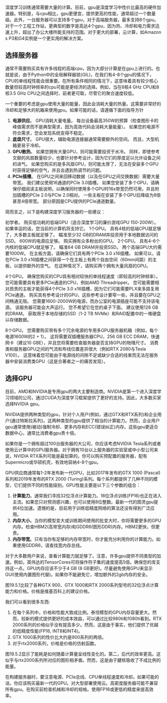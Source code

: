 

<!--
 * @version:
 * @Author:  StevenJokes https://github.com/StevenJokes
 * @Date: 2020-07-07 12:57:34
 * @LastEditors:  StevenJokes https://github.com/StevenJokes
 * @LastEditTime: 2020-07-07 13:08:46
 * @Description:
 * @TODO::
 * @Reference:
-->

深度学习训练通常需要大量的计算。目前，gpu是深度学习中性价比最高的硬件加速器。特别是，与cpu相比，gpu更便宜，提供更高的性能，通常超过一个数量级。此外，一台服务器可以支持多个gpu，对于高端服务器，最多支持8个gpu。对于一个工程工作站，更典型的数字是高达4个gpu，因为热、冷却和电力需求迅速上升，超出了办公大楼所能支持的范围。对于更大的部署，云计算，如Amazon s P3和G4实例是一个更实用的解决方案。

## 选择服务器
通常不需要购买具有许多线程的高端cpu，因为大部分计算是在gpu上进行的。也就是说，由于Python中的全局解释器锁(GIL)，在我们有4-8个gpu的情况下，CPU的单线程性能会很重要。在所有条件相同的情况下，这意味着具有较少核心数量但较高时钟频率的cpu可能是更经济的选择。例如，当在6核4 GHz CPU和8核3.5 GHz CPU之间选择时，前者更可取，尽管它的聚合速度较低。

一个重要的考虑是gpu使用大量的能量，因此会消耗大量的热量。这需要非常好的冷却和足够大的机箱来使用gpu。如果可能的话，请遵循下面的指导方针

1. **电源供应**。  GPU消耗大量电量。 每台设备最高350W的预算（检查图形卡的峰值需求而不是典型需求，因为高效代码会消耗大量能量）。 如果您的电源不符合需求，您会发现系统变得不稳定。
2. **底盘尺寸**。  GPU很大，辅助电源连接器通常需要额外的空间。 而且，大型机箱更易于冷却。
3. **GPU散热**。 如果您拥有大量GPU，则可能需要投资于水冷。 同样，即使参考文献的风扇数量较少，也要针对参考设计，因为它们的厚度足以允许设备之间的进气。 如果您购买的是多风扇GPU，则可能太厚了，无法在安装多个GPU时获得足够的空气，并且会遇到热调节的问题。
4. **PCIe插槽**。 在GPU之间来回移动数据（以及在GPU之间交换数据）需要大量带宽。 我们建议使用16通道的PCIe 3.0插槽。 如果您安装了多个GPU，请确保仔细阅读主板说明，以确保同时使用多个GPU时16x带宽仍然可用，并且附加插槽的PCIe 2.0与PCIe 2.0相对。 一些主板在安装了多个GPU后降级为8倍甚至4倍带宽。 部分原因是CPU提供的PCIe通道数量。

简而言之，以下是构建深度学习服务器的一些建议：

初学者。 购买低功耗的低端GPU（适合深度学习的廉价游戏GPU 150-200W）。 如果幸运的话，您当前的计算机将支持它。
1个GPU。 具有4核的低端CPU就足够了，大多数主板就足够了。 瞄准至少32 GB的DRAM并投资用于本地数据访问的SSD。  600W的电源应足够。 购买拥有众多粉丝的GPU。
2个GPU。 具有4-6个内核的低端CPU就足够了。 瞄准64 GB DRAM并投资SSD。 两个高端GPU大约需要1000W。 在主板方面，请确保它们具有两个PCIe 3.0 x16插槽。 如果可以，请在PCIe 3.0 x16插槽之间获得一个在主板上有两个自由空间（60mm间距）的主板，以提供额外的空气。 在这种情况下，请购买两个拥有大量风扇的GPU。

4个GPU。 确保您购买的CPU具有相对较快的单线程速度（即较高的时钟频率）。 您可能需要具有更多PCIe通道的CPU，例如AMD Threadripper。 您可能需要相对昂贵的主板才能获得4个PCIe 3.0 x16插槽，因为它们可能需要PLX来多路复用PCIe通道。 购买具有参考设计的GPU，这些参考设计要窄一些，并且要在GPU之间畅通无阻。 您需要1600-2000W的电源，而办公室的电源插座可能不支持该电源。 该服务器可能会大声运行。 您不希望它在您的桌子下面。 建议使用128 GB的DRAM。 获取用于本地存储的SSD（1-2 TB NVMe）和RAID配置中的一堆硬盘以存储数据。

8个GPU。 您需要购买带有多个冗余电源的专用多GPU服务器机箱（例如，每个电源1600W的2 + 1）。 这将需要双插槽服务器CPU，256 GB ECC DRAM，快速网卡（建议10 GBE），并且您将需要检查服务器是否支持GPU的物理尺寸。 消费类和服务器GPU之间的气流和布线位置差异很大（例如RTX 2080与Tesla V100）。 这意味着您可能由于电源线的间隙不足或缺少合适的线束而无法在服务器中安装消费类GPU（这是合著者之一的痛苦发现）。

## 选择GPU

目前，AMD和NVIDIA是专用gpu的两大主要制造商。NVIDIA是第一个进入深度学习领域的公司，通过CUDA为深度学习框架提供了更好的支持。因此，大多数买家选择NVIDIA gpu。

NVIDIA提供两种类型的gpu，针对个人用户(例如，通过GTX和RTX系列)和企业用户(通过特斯拉系列)。这两种类型的gpu提供了相当的计算能力。然而，企业用户gpu通常使用(被动)强制冷却、更多内存和ECC(错误纠正)内存。这些gpu更适合数据中心，通常比消费者gpu贵十倍。

如果你是一个拥有超过100台服务器的大公司，你应该考虑NVIDIA Tesla系列或者使用云计算中的GPU服务器。对于拥有10台以上服务器的实验室或中小型公司来说，NVIDIA RTX系列可能是最划算的。你可以购买预配置的服务器，配有Supermicro或华硕机壳，有效地容纳4-8个gpu。

GPU供应商通常每1-2年发布新一代GPU，比如2017年发布的GTX 1000 (Pascal)系列和2019年发布的RTX 2000 (Turing)系列。每个系列都提供了几种不同的模型，它们提供不同的性能级别。GPU性能主要是以下三个参数的组合：

1. **计算能力**。通常我们寻找32位浮点计算能力。16位浮点训练(FP16)也正在进入主流。如果您只对预测感兴趣，也可以使用8位整数。最新一代的图灵gpu提供4位加速。遗憾的是，目前用于训练低精度网络的算法还没有得到广泛应用。
2. **内存大小**。当你的模型变大或训练期间使用的批变大时，你将需要更多的GPU内存。检查HBM2(高带宽内存)和GDDR6(图形DDR)内存。HBM2更快，但更贵。
3. **内存带宽**。只有当你有足够的内存带宽时，你才能充分利用你的计算能力。如果使用GDDR6，请查找宽内存总线。

对于大多数用户来说，查看计算能力就足够了。注意，许多gpu提供不同类型的加速。例如，英伟达的TensorCores可将操作符子集的速度提高5倍。确保您的库支持这一点。GPU内存应该不少于4 GB (8 GB更好)。尽量避免使用GPU来显示GUI(使用内置图形代替)。如果你不能避免它，增加额外的2gb内存的安全。

图19.5.1比较了各种GTX 900、GTX 1000和RTX 2000系列型号的32位浮点计算能力和价格。价格是维基百科上的建议价格。

我们可以看到很多东西:

1. 在每个系列中，价格和性能大致成比例。泰坦模型的GPU内存容量更大。然而，较新的模式提供更好的成本效益，可以通过比较980ti和1080ti看到。RTX 2000系列的价格似乎没有提高多少。然而，这是由于事实，他们提供了优越的低精度性能(FP16, INT8和INT4)。
2. GTX 1000系列的性价比大约是900系列的两倍。
3. 对于rtx2000系列，价格是价格的仿射函数。

图19.5.2显示了能耗是如何随着计算量呈线性变化的。第二，后代的效率更高。这似乎与rtx2000系列所对应的图形相矛盾。然而，这是由于腱核吸收了不成比例的能量。

在构建服务器时，要注意电源、PCIe总线、CPU单线程速度和冷却。如果可能的话，你应该购买最新一代的GPU。对大型部署使用云。高密度服务器可能不兼容所有gpu。在购买前检查机械和冷却的规格。使用FP16或更低的精度来提高效率。

